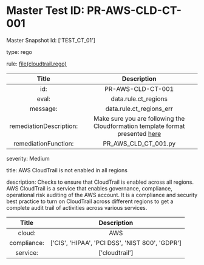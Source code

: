 



# Master Test ID: PR-AWS-CLD-CT-001


Master Snapshot Id: ['TEST_CT_01']

type: rego

rule: [file(cloudtrail.rego)]  
  
  
  
  

|Title|Description|
| :---: | :---: |
|id: |PR-AWS-CLD-CT-001|
|eval: |data.rule.ct_regions|
|message: |data.rule.ct_regions_err|
|remediationDescription: |Make sure you are following the Cloudformation template format presented <a href='https://docs.aws.amazon.com/AWSCloudFormation/latest/UserGuide/aws-resource-kms-key.html#cfn-kms-key-enablekeyrotation' target='_blank'>here</a>|
|remediationFunction: |PR_AWS_CLD_CT_001.py|


severity: Medium

title: AWS CloudTrail is not enabled in all regions

description: Checks to ensure that CloudTrail is enabled across all regions. AWS CloudTrail is a service that enables governance, compliance, operational risk auditing of the AWS account. It is a compliance and security best practice to turn on CloudTrail across different regions to get a complete audit trail of activities across various services.  
  
  

|Title|Description|
| :---: | :---: |
|cloud: |AWS|
|compliance: |['CIS', 'HIPAA', 'PCI DSS', 'NIST 800', 'GDPR']|
|service: |['cloudtrail']|



[file(cloudtrail.rego)]: https://github.com/prancer-io/prancer-compliance-test/tree/master/aws/cloud/cloudtrail.rego
